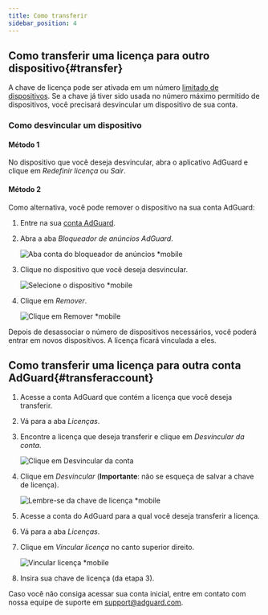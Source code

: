 ```yaml
---
title: Como transferir
sidebar_position: 4
---
```


## Como transferir uma licença para outro dispositivo{#transfer}

A chave de licença pode ser ativada em um número [limitado de dispositivos](../what-is). Se a chave já tiver sido usada no número máximo permitido de dispositivos, você precisará desvincular um dispositivo de sua conta.

### Como desvincular um dispositivo

#### Método 1

No dispositivo que você deseja desvincular, abra o aplicativo AdGuard e clique em *Redefinir licença* ou *Sair*.

#### Método 2

Como alternativa, você pode remover o dispositivo na sua conta AdGuard:

1. Entre na sua [conta AdGuard](https://adguardaccount.com/).

1. Abra a aba *Bloqueador de anúncios AdGuard*.

    ![Aba conta do bloqueador de anúncios *mobile](https://cdn.adtidy.org/content/kb/ad_blocker/general/newaccount-unbind-device-0.png)

1. Clique no dispositivo que você deseja desvincular.

    ![Selecione o dispositivo *mobile](https://cdn.adtidy.org/content/kb/ad_blocker/general/newaccount-unbind-device-1.png)

1. Clique em *Remover*.

    ![Clique em Remover *mobile](https://cdn.adtidy.org/content/kb/ad_blocker/general/newaccount-unbind-device-2.png)

Depois de desassociar o número de dispositivos necessários, você poderá entrar em novos dispositivos. A licença ficará vinculada a eles.

## Como transferir uma licença para outra conta AdGuard{#transferaccount}

1. Acesse a conta AdGuard que contém a licença que você deseja transferir.

1. Vá para a aba *Licenças*.

1. Encontre a licença que deseja transferir e clique em *Desvincular da conta*.

    ![Clique em Desvincular da conta](https://cdn.adtidy.org/content/kb/ad_blocker/general/newaccount-transfer-to-account.png)

1. Clique em *Desvincular* (**Importante**: não se esqueça de salvar a chave de licença).

    ![Lembre-se da chave de licença *mobile](https://cdn.adtidy.org/content/kb/ad_blocker/general/newaccount-transfer-to-account-1.png)

1. Acesse a conta do AdGuard para a qual você deseja transferir a licença.

1. Vá para a aba *Licenças*.

1. Clique em *Vincular licença* no canto superior direito.

    ![Vincular licença *mobile](https://cdn.adtidy.org/content/kb/ad_blocker/general/newaccount-transfer-to-account-2.png)

1. Insira sua chave de licença (da etapa 3).

Caso você não consiga acessar sua conta inicial, entre em contato com nossa equipe de suporte em support@adguard.com.
